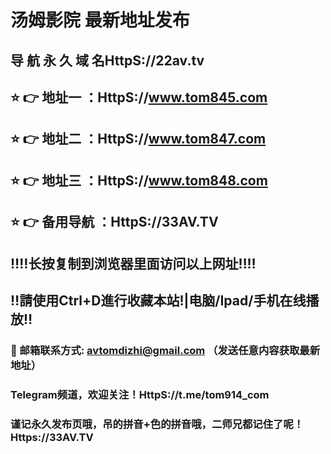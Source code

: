 # 汤姆影院 最新地址发布 
## 导 航 永 久 域 名HttpS://22av.tv
## ⭐️ 👉 地址一 ：HttpS://www.tom845.com
## ⭐️ 👉 地址二 ：HttpS://www.tom847.com
## ⭐️ 👉 地址三 ：HttpS://www.tom848.com
## ⭐️ 👉 备用导航 ：HttpS://33AV.TV
## ‼️‼️长按复制到浏览器里面访问以上网址‼️‼️
## ‼️請使用Ctrl+D進行收藏本站!|电脑/Ipad/手机在线播放‼️
### 📧 邮箱联系方式: avtomdizhi@gmail.com （发送任意内容获取最新地址）
### Telegram频道，欢迎关注！HttpS://t.me/tom914_com
### 谨记永久发布页哦，吊的拼音+色的拼音哦，二师兄都记住了呢！Https://33AV.TV 
